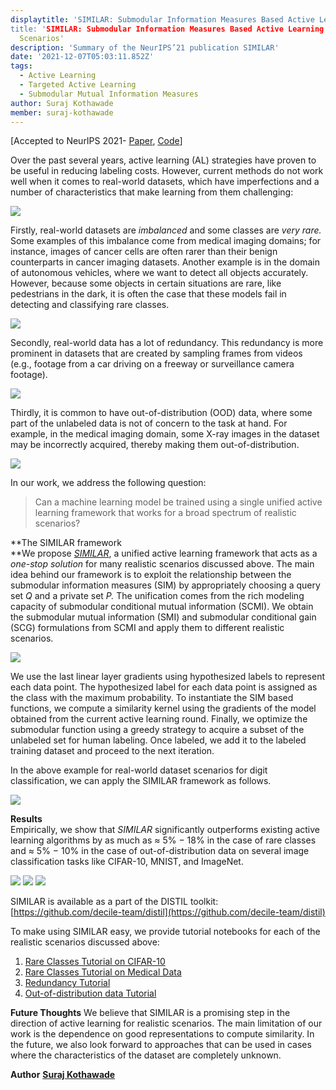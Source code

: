 ```yaml
---
displaytitle: 'SIMILAR: Submodular Information Measures Based Active Learning In Realistic
title: 'SIMILAR: Submodular Information Measures Based Active Learning In Realistic
  Scenarios'
description: 'Summary of the NeurIPS’21 publication SIMILAR'
date: '2021-12-07T05:03:11.852Z'
tags:
  - Active Learning
  - Targeted Active Learning
  - Submodular Mutual Information Measures
author: Suraj Kothawade
member: suraj-kothawade
---
```


\[Accepted to NeurIPS 2021- [Paper](https://proceedings.neurips.cc/paper/2021/file/9af08cda54faea9adf40a201794183cf-Paper.pdf), 
[Code](https://github.com/decile-team/distil)\]

Over the past several years, active learning (AL) strategies have proven to be useful in reducing labeling costs. However, current methods do not work well when it comes to real-world datasets, which have imperfections and a number of characteristics that make learning from them challenging:

![](https://www.caraml-lab.com/images/blog/1__vcaxeFANwuAVWtpLRWC__Ow.png)

Firstly, real-world datasets are _imbalanced_ and some classes are _very rare._ Some examples of this imbalance come from medical imaging domains; for instance, images of cancer cells are often rarer than their benign counterparts in cancer imaging datasets. Another example is in the domain of autonomous vehicles, where we want to detect all objects accurately. However, because some objects in certain situations are rare, like pedestrians in the dark, it is often the case that these models fail in detecting and classifying rare classes.

![](https://www.caraml-lab.com/images/blog/1__gpwEQ2xPPqbHVSokUtiDDw.png)

Secondly, real-world data has a lot of redundancy. This redundancy is more prominent in datasets that are created by sampling frames from videos (e.g., footage from a car driving on a freeway or surveillance camera footage).

![](https://www.caraml-lab.com/images/blog/1__AMm9m8DWVFVBpZQwh8GHUQ.png)

Thirdly, it is common to have out-of-distribution (OOD) data, where some part of the unlabeled data is not of concern to the task at hand. For example, in the medical imaging domain, some X-ray images in the dataset may be incorrectly acquired, thereby making them out-of-distribution.

![](https://www.caraml-lab.com/images/blog/1__Bg8__K03FtysxhEqF8VRL6g.png)

In our work, we address the following question:

> Can a machine learning model be trained using a single unified active learning framework that works for a broad spectrum of realistic scenarios?

**The SIMILAR framework  
**We propose [_SIMILAR_](https://arxiv.org/pdf/2107.00717.pdf), a unified active learning framework that acts as a _one-stop solution_ for many realistic scenarios discussed above. The main idea behind our framework is to exploit the relationship between the submodular information measures (SIM) by appropriately choosing a query set _Q_ and a private set _P._ The unification comes from the rich modeling capacity of submodular conditional mutual information (SCMI). We obtain the submodular mutual information (SMI) and submodular conditional gain (SCG) formulations from SCMI and apply them to different realistic scenarios.

![](https://www.caraml-lab.com/images/blog/1__T__fvXmfS9PWSTl3gwA__rsw.png)

We use the last linear layer gradients using hypothesized labels to represent each data point. The hypothesized label for each data point is assigned as the class with the maximum probability. To instantiate the SIM based functions, we compute a similarity kernel using the gradients of the model obtained from the current active learning round. Finally, we optimize the submodular function using a greedy strategy to acquire a subset of the unlabeled set for human labeling. Once labeled, we add it to the labeled training dataset and proceed to the next iteration.

In the above example for real-world dataset scenarios for digit classification, we can apply the SIMILAR framework as follows.

![](https://www.caraml-lab.com/images/blog/1__KsNG8NZSmxIz5vLF9YJk8w.png)

**Results**  
Empirically, we show that _SIMILAR_ significantly outperforms existing active learning algorithms by as much as ≈ 5% − 18% in the case of rare classes and ≈ 5% − 10% in the case of out-of-distribution data on several image classification tasks like CIFAR-10, MNIST, and ImageNet.

![](https://www.caraml-lab.com/images/blog/1__Rq45wnVJDGs__zKjONYLsPA.png)
![](https://www.caraml-lab.com/images/blog/1__BZuTGPXrmIKBmOiERLcIPQ.png)
![](https://www.caraml-lab.com/images/blog/1__jRXrYEnqkvk6WpQbm0X__iw.png)

SIMILAR is available as a part of the DISTIL toolkit: [https://github.com/decile-team/distil](https://github.com/decile-team/distil)

To make using SIMILAR easy, we provide tutorial notebooks for each of the realistic scenarios discussed above:

1.  [Rare Classes Tutorial on CIFAR-10](https://github.com/decile-team/distil/blob/main/tutorials/image_classification/realistic_scenarios/DISTIL_Example_Rare_Classes_CIFAR10.ipynb)
2.  [Rare Classes Tutorial on Medical Data](https://github.com/decile-team/distil/blob/main/tutorials/image_classification/realistic_scenarios/DISTIL_Example_Rare_Classes_PneumoniaMNIST.ipynb)
3.  [Redundancy Tutorial](https://github.com/decile-team/distil/blob/main/tutorials/image_classification/realistic_scenarios/DISTIL_Example_Redundancy_CIFAR10.ipynb)
4.  [Out-of-distribution data Tutorial](https://github.com/decile-team/distil/blob/main/tutorials/image_classification/realistic_scenarios/DISTIL_Example_OOD_CIFAR10.ipynb)

**Future Thoughts**
We believe that SIMILAR is a promising step in the direction of active learning for realistic scenarios. The main limitation of our work is the dependence on good representations to compute similarity. In the future, we also look forward to approaches that can be used in cases where the characteristics of the dataset are completely unknown.

**Author**
[**Suraj Kothawade**](https://personal.utdallas.edu/~snk170001/)